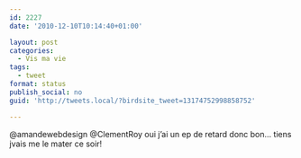 ```yaml
---
id: 2227
date: '2010-12-10T10:14:40+01:00'

layout: post
categories:
  - Vis ma vie
tags:
  - tweet
format: status
publish_social: no
guid: 'http://tweets.local/?birdsite_tweet=13174752998858752'

---
```


@amandewebdesign @ClementRoy oui j’ai un ep de retard donc bon… tiens jvais me le mater ce soir!